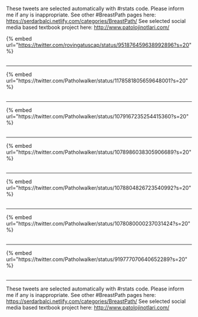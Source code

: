 

These tweets are selected automatically with #rstats code. Please inform me if any is inappropriate.
See other #BreastPath pages here: https://serdarbalci.netlify.com/categories/BreastPath/ 
See selected social media based textbook project here: http://www.patolojinotlari.com/

{% embed url="https://twitter.com/rovingatuscap/status/951876459638992896?s=20" %}<br>
<br>
<hr>
{% embed url="https://twitter.com/Patholwalker/status/1178581805659648001?s=20" %}<br>
<br>
<hr>
{% embed url="https://twitter.com/Patholwalker/status/1079167235254415360?s=20" %}<br>
<br>
<hr>
{% embed url="https://twitter.com/Patholwalker/status/1078986038305906689?s=20" %}<br>
<br>
<hr>
{% embed url="https://twitter.com/Patholwalker/status/1078804826723540992?s=20" %}<br>
<br>
<hr>
{% embed url="https://twitter.com/Patholwalker/status/1078080000237031424?s=20" %}<br>
<br>
<hr>
{% embed url="https://twitter.com/Patholwalker/status/919777070640652289?s=20" %}<br>
<br>
<hr>


These tweets are selected automatically with #rstats code. Please inform me if any is inappropriate.
See other #BreastPath pages here: https://serdarbalci.netlify.com/categories/BreastPath/ 
See selected social media based textbook project here: http://www.patolojinotlari.com/

